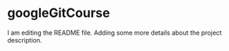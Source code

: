 # googleGitCourse

I am editing the README file. Adding some more details about the project description.

